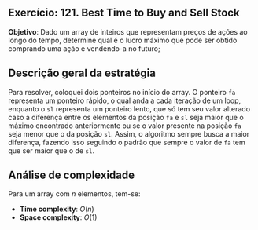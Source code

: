 ## Exercício: 121. Best Time to Buy and Sell Stock
**Objetivo**: Dado um array de inteiros que representam preços de ações ao longo do tempo, determine qual é o lucro máximo que pode ser obtido comprando uma ação e vendendo-a no futuro;

## Descrição geral da estratégia
Para resolver, coloquei dois ponteiros no início do array. O ponteiro `fa` representa um ponteiro rápido, o qual anda a cada iteração de um loop, enquanto o `sl` representa um ponteiro lento, que só tem seu valor alterado caso a diferença entre os elementos da posição `fa` e `sl` seja maior que o máximo encontrado anteriormente ou se o valor presente na posição `fa` seja menor que o da posição `sl`. Assim, o algoritmo sempre busca a maior diferença, fazendo isso seguindo o padrão que sempre o valor de `fa` tem que ser maior que o de `sl`. 

## Análise de complexidade
Para um array com $n$ elementos, tem-se:
- **Time complexity**: $O(n)$
- **Space complexity**: $O(1)$
